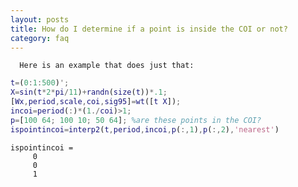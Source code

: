 ```yaml
---
layout: posts
title: How do I determine if a point is inside the COI or not?
category: faq
---
```

      Here is an example that does just that:

```matlab
t=(0:1:500)';
X=sin(t*2*pi/11)+randn(size(t))*.1;
[Wx,period,scale,coi,sig95]=wt([t X]);
incoi=period(:)*(1./coi)>1;
p=[100 64; 100 10; 50 64]; %are these points in the COI?
ispointincoi=interp2(t,period,incoi,p(:,1),p(:,2),'nearest')
```

```
ispointincoi =
     0
     0
     1

```
    
